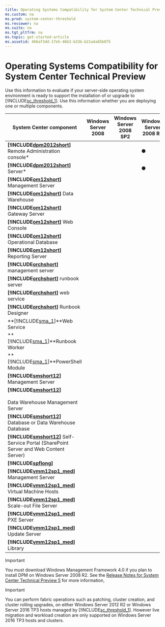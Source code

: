 ```yaml
---
title: Operating Systems Compatibility for System Center Technical Preview
ms.custom: na
ms.prod: system-center-threshold
ms.reviewer: na
ms.suite: na
ms.tgt_pltfrm: na
ms.topic: get-started-article
ms.assetid: 466af3dd-17e5-46b3-b33b-b21a4a65b875
---
```

# Operating Systems Compatibility for System Center Technical Preview
Use this information to evaluate if your server\-side operating system environment is ready to support the installation of or upgrade to [!INCLUDE[sc_threshold_1](../Token/sc_threshold_1_md.md)]. Use this information whether you are deploying one or multiple components.

|System Center  component|Windows Server 2008|Windows Server 2008 SP2|Windows Server 2008 R2|Windows Server 2008 R2 SP1|[!INCLUDE[win8_server_1](../Token/win8_server_1_md.md)] Standard, Datacenter|[!INCLUDE[winblue_server_2](../Token/winblue_server_2_md.md)] Standard, Datacenter|[!INCLUDE[winthreshold_server_1](../Token/winthreshold_server_1_md.md)]\(Server with Desktop Experience\)|[!INCLUDE[winthreshold_server_1](../Token/winthreshold_server_1_md.md)]|[!INCLUDE[winthreshold_server_1](../Token/winthreshold_server_1_md.md)] Nano Server|
|----------------------------|-----------------------|---------------------------|--------------------------|------------------------------|--------------------------------------------------------------------------------|--------------------------------------------------------------------------------------|-------------------------------------------------------------------------------------------------------------|---------------------------------------------------------------------------|---------------------------------------------------------------------------------------|
|**[!INCLUDE[dpm2012short](../Token/dpm2012short_md.md)]** Remote Administration console\*|||●|●|●|●|●|||
|**[!INCLUDE[dpm2012short](../Token/dpm2012short_md.md)]** Server\*|||●|●|●|●|●|●||
|**[!INCLUDE[om12short](../Token/om12short_md.md)]** Management Server||||||●|●|||
|**[!INCLUDE[om12short](../Token/om12short_md.md)]** Data Warehouse||||||●|●|||
|**[!INCLUDE[om12short](../Token/om12short_md.md)]** Gateway Server||||||●|●|||
|**[!INCLUDE[om12short](../Token/om12short_md.md)]** Web Console||||||●|●|||
|**[!INCLUDE[om12short](../Token/om12short_md.md)]** Operational Database||||||●|●|||
|**[!INCLUDE[om12short](../Token/om12short_md.md)]** Reporting Server||||||●|●|||
|**[!INCLUDE[orchshort](../Token/orchshort_md.md)]** management server||||||●|●|||
|**[!INCLUDE[orchshort](../Token/orchshort_md.md)]** runbook server||||||●|●|||
|**[!INCLUDE[orchshort](../Token/orchshort_md.md)]** web service||||||●|●|||
|**[!INCLUDE[orchshort](../Token/orchshort_md.md)]** Runbook Designer||||||●|●|||
|**[!INCLUDE[sma_1](../Token/sma_1_md.md)]**Web Service|||||||●|●||
|**[!INCLUDE[sma_1](../Token/sma_1_md.md)]**Runbook Worker|||||||●|●||
|**[!INCLUDE[sma_1](../Token/sma_1_md.md)]**PowerShell Module|||||||●|●||
|**[!INCLUDE[smshort12](../Token/smshort12_md.md)]** Management Server||||||●|●|||
|**[!INCLUDE[smshort12](../Token/smshort12_md.md)]**<br /><br />Data Warehouse Management Server||||||●|●|||
|**[!INCLUDE[smshort12](../Token/smshort12_md.md)]** Database or Data Warehouse Database||||||●|●|||
|**[!INCLUDE[smshort12](../Token/smshort12_md.md)]** Self\-Service Portal \(SharePoint Server and Web Content Server\)||||||●|●|||
|**[!INCLUDE[spflong](../Token/spflong_md.md)]**|||||||●|●||
|**[!INCLUDE[vmm12sp1_med](../Token/vmm12sp1_med_md.md)]** Management Server|||||||●|||
|**[!INCLUDE[vmm12sp1_med](../Token/vmm12sp1_med_md.md)]** Virtual Machine Hosts||||||●|●||●|
|**[!INCLUDE[vmm12sp1_med](../Token/vmm12sp1_med_md.md)]** Scale\-out File Server||||||●|●||●|
|**[!INCLUDE[vmm12sp1_med](../Token/vmm12sp1_med_md.md)]** PXE Server||||||●|●|||
|**[!INCLUDE[vmm12sp1_med](../Token/vmm12sp1_med_md.md)]** Update Server||||||●|●|||
|**[!INCLUDE[vmm12sp1_med](../Token/vmm12sp1_med_md.md)]** Library||||||●|●|||

> [!IMPORTANT]
> You must download Windows Management Framework 4.0 if you plan to install DPM on Windows Server 2008 R2. See the [Release Notes for System Center Technical Preview 5](../Topic/Release-Notes-for-System-Center-Technical-Preview-5.md) for more information,

> [!IMPORTANT]
> You can perform  fabric operations such as patching, cluster creation, and cluster rolling upgrades, on either Windows Server 2012 R2 or Windows Server 2016 TP3 hosts managed  by [!INCLUDE[sc_threshold_1](../Token/sc_threshold_1_md.md)]. However   live migration and workload creation are only supported on Windows Server 2016 TP3 hosts and clusters.

